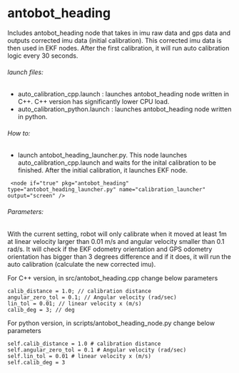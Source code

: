 
antobot_heading
====================

Includes antobot_heading node that takes in imu raw data and gps data and outputs corrected imu data (initial calibration). This corrected imu data is then used in EKF nodes. After the first calibration, it will run auto calibration logic every 30 seconds. 

###### launch files:
 * auto_calibration_cpp.launch : launches antobot_heading node written in C++. C++ version has significantly lower CPU load.
 * auto_calibration_python.launch : launches antobot_heading node written in python. 

###### How to:
 * launch antobot_heading_launcher.py. This node launches auto_calibration_cpp.launch and waits for the inital calibration to be finished. After the initial calibration, it launches EKF node.
 
```
 <node if="true" pkg="antobot_heading" type="antobot_heading_launcher.py" name="calibration_launcher" output="screen" />
```

###### Parameters:
With the current setting, robot will only calibrate when it moved at least 1m at linear velocity larger than 0.01 m/s and angular velocity smaller than 0.1 rad/s. It will check if the EKF odometry orientation and GPS odometry orientation has bigger than 3 degrees difference and if it does, it will run the auto calibration (calculate the new corrected imu).

For C++ version, in src/antobot_heading.cpp change below parameters

```
calib_distance = 1.0; // calibration distance 
angular_zero_tol = 0.1; // Angular velocity (rad/sec)
lin_tol = 0.01; // linear velocity x (m/s)
calib_deg = 3; // deg
```

For python version, in scripts/antobot_heading_node.py change below parameters 

```
self.calib_distance = 1.0 # calibration distance 
self.angular_zero_tol = 0.1 # Angular velocity (rad/sec)
self.lin_tol = 0.01 # linear velocity x (m/s)
self.calib_deg = 3
```



